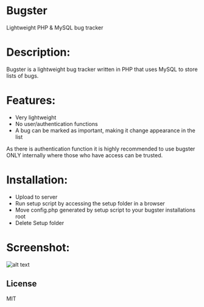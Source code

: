 Bugster
=======

Lightweight PHP &amp; MySQL bug tracker

Description:
============

Bugster is a lightweight bug tracker written in PHP that uses MySQL to store lists of bugs.

Features:
=========

- Very lightweight
- No user/authentication functions
- A bug can be marked as important, making it change appearance in the list

As there is authentication function it is highly recommended to use bugster ONLY internally where those who have access can be trusted.

Installation:
============

- Upload to server
- Run setup script by accessing the setup folder in a browser
- Move config.php generated by setup script to your bugster installations root
- Delete Setup folder

Screenshot:
===========
![alt text](https://raw.githubusercontent.com/DukeW/Bugster/master/screenshot.png "Screenshot")

License
----

MIT